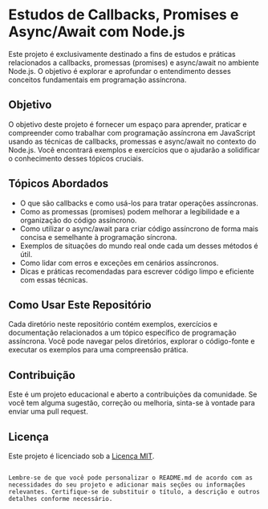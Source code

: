 # Estudos de Callbacks, Promises e Async/Await com Node.js

Este projeto é exclusivamente destinado a fins de estudos e práticas relacionados a callbacks, promessas (promises) e async/await no ambiente Node.js. O objetivo é explorar e aprofundar o entendimento desses conceitos fundamentais em programação assíncrona.

## Objetivo

O objetivo deste projeto é fornecer um espaço para aprender, praticar e compreender como trabalhar com programação assíncrona em JavaScript usando as técnicas de callbacks, promessas e async/await no contexto do Node.js. Você encontrará exemplos e exercícios que o ajudarão a solidificar o conhecimento desses tópicos cruciais.

## Tópicos Abordados

- O que são callbacks e como usá-los para tratar operações assíncronas.
- Como as promessas (promises) podem melhorar a legibilidade e a organização do código assíncrono.
- Como utilizar o async/await para criar código assíncrono de forma mais concisa e semelhante à programação síncrona.
- Exemplos de situações do mundo real onde cada um desses métodos é útil.
- Como lidar com erros e exceções em cenários assíncronos.
- Dicas e práticas recomendadas para escrever código limpo e eficiente com essas técnicas.

## Como Usar Este Repositório

Cada diretório neste repositório contém exemplos, exercícios e documentação relacionados a um tópico específico de programação assíncrona. Você pode navegar pelos diretórios, explorar o código-fonte e executar os exemplos para uma compreensão prática.

## Contribuição

Este é um projeto educacional e aberto a contribuições da comunidade. Se você tem alguma sugestão, correção ou melhoria, sinta-se à vontade para enviar uma pull request.

## Licença

Este projeto é licenciado sob a [Licença MIT](LICENSE).
```

Lembre-se de que você pode personalizar o README.md de acordo com as necessidades do seu projeto e adicionar mais seções ou informações relevantes. Certifique-se de substituir o título, a descrição e outros detalhes conforme necessário.